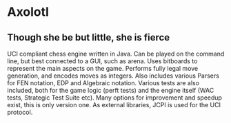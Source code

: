 # Axolotl
## Though she be but little, she is fierce
UCI compliant chess engine written in Java. Can be played on the command line, but best connected to a GUI, such as arena.
Uses bitboards to represent the main aspects on the game. Performs fully legal move generation, and encodes moves as integers. 
Also includes various Parsers for FEN notation, EDP and Algebraic notation. Various tests are also included, both for the game logic (perft tests) and the engine itself (WAC tests, Strategic Test Suite etc). 
Many options for improvement and speedup exist, this is only version one. 
As external libraries, JCPI is used for the UCI protocol.
